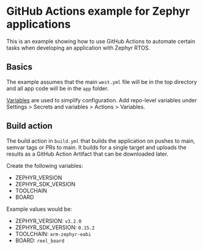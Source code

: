# GitHub Actions example for Zephyr applications

This is an example showing how to use GitHub Actions to automate certain tasks when developing an application with Zephyr RTOS.

## Basics

The example assumes that the main `west.yml` file will be in the top directory and all app code will be in the `app` folder.

[Variables](https://docs.github.com/en/actions/learn-github-actions/variables#using-the-vars-context-to-access-configuration-variable-values) are used to simplify configuration. Add repo-level variables under Settings > Secrets and variables > Actions > Variables.

## Build action

The build action in `build.yml` that builds the application on pushes to main, semvar tags or PRs to main. It builds for a single target and uploads the results as a GitHub Action Artifact that can be downloaded later.

Create the following variables:
- ZEPHYR_VERSION
- ZEPHYR_SDK_VERSION
- TOOLCHAIN
- BOARD

Example values would be:
- ZEPHYR_VERSION: `v3.2.0`
- ZEPHYR_SDK_VERSION: `0.15.2`
- TOOLCHAIN: `arm-zephyr-eabi`
- BOARD: `reel_board`